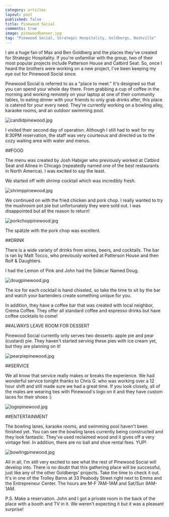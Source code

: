 ```yaml
---
category: articles
layout: post
published: false
title: Pinewood Social
comments: true
image: pinewoodbanner.jpg
tag: "Pinewood Social, Strategic Hospitality, Goldbergs, Nashville"
---
```


I am a huge fan of Max and Ben Goldberg and the places they've created for Strategic Hospitality. If you're unfamiliar with the group, two of their most popular projects include Patterson House and Catbird Seat. So, once I heard the brothers were working on a new project, I've been keeping my eye out for Pinewood Social since. 

Pinewood Social is referred to as a "place to meet." It's designed so that you can spend your whole day there. From grabbing a cup of coffee in the morning and working remotely on your laptop at one of their community tables, to eating dinner with your friends to only grab drinks after, this place is catered for your every need. They're currently working on a bowling alley, karaoke rooms, and an outdoor swimming pool.

![candidpinewood.jpg](/images/candidpinewood.jpg)

I visited their second day of operation. Although I still had to wait for my 8:30PM reservation, the staff was very courteous and directed us to the cozy waiting area with water and menus. 

##FOOD

The menu was created by Josh Habiger who previously worked at Catbird Seat and Alinea in Chicago (repeatedly named one of the best restaurants in North America). I was excited to say the least. 

We started off with shrimp cocktail which was incredibly fresh. 

![shrimppinewood.jpg](/images/shrimppinewood.jpg)

We continued on with the fried chicken and pork chop. I really wanted to try the mushroom pot pie but unfortunately they were sold out. I was disappointed but all the reason to return! 

![porkchoppinewood.jpg](/images/porkchoppinewood.jpg)

The spätzle with the pork chop was excellent. 

##DRINK

There is a wide variety of drinks from wines, beers, and cocktails. The bar is ran by Matt Tocco, who previously worked at Patterson House and then Rolf & Daughters. 

I had the Lemon of Pink and John had the Sidecar Named Doug.

![dougpinewood.jpg](/images/dougpinewood.jpg)

The ice for each cocktail is hand chiseled, so take the time to sit by the bar and watch your bartenders create something unique for you. 

In addition, they have a coffee bar that was created with local neighbor, Crema Coffee. They offer all standard coffee and espresso drinks but have coffee cocktails to come! 

##ALWAYS LEAVE ROOM FOR DESSERT

Pinewood Social currently only serves two desserts: apple pie and pear (custard) pie. They haven't started serving these pies with ice cream yet, but they are planning on it!

![pearpiepinewood.jpg](/images/pearpiepinewood.jpg)

##SERVICE

We all know that service really makes or breaks the experience. We had wonderful service tonight thanks to Chris G. who was working over a 12 hour shift and still made sure we had a great time. If you look closely, all of the males are wearing ties with Pinewood's logo on it and they have custom laces for their shoes :)

![logopinewood.jpg](/images/logopinewood.jpg)

##ENTERTAINMENT

The bowling lanes, karaoke rooms, and swimming pool haven't been finished yet. You can see the bowling lanes currently being constructed and they look fantastic. They've used reclaimed wood and it gives off a very vintage feel. In addition, there are no ball and shoe rental fees. YUP!

![bowlingpinewood.jpg](/images/bowlingpinewood.jpg)

All in all, I'm still very excited to see what the rest of Pinewood Social will develop into. There is no doubt that this gathering place will be successful, just like any of the other Goldbergs' projects. Take the time to check it out. It's in one of the Trolley Barns at 33 Peabody Street right next to Emma and the Entrepreneur Center. The hours are M-F 7AM-1AM and Sat/Sun 9AM-1AM. 

P.S. Make a reservation. John and I got a private room in the back of the place with a booth and TV in it. We weren't expecting it but it was a pleasant surprise!